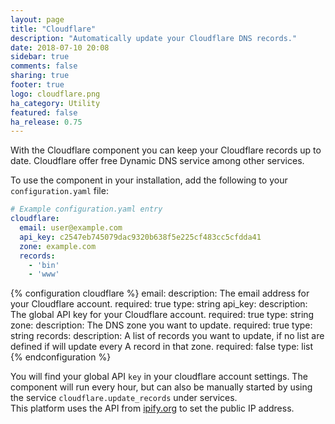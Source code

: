 ```yaml
---
layout: page
title: "Cloudflare"
description: "Automatically update your Cloudflare DNS records."
date: 2018-07-10 20:08
sidebar: true
comments: false
sharing: true
footer: true
logo: cloudflare.png
ha_category: Utility
featured: false
ha_release: 0.75
---
```


With the Cloudflare component you can keep your Cloudflare records up to date.
Cloudflare offer free Dynamic DNS service among other services.

To use the component in your installation, add the following to your `configuration.yaml` file:

```yaml
# Example configuration.yaml entry
cloudflare:
  email: user@example.com
  api_key: c2547eb745079dac9320b638f5e225cf483cc5cfdda41
  zone: example.com
  records:
    - 'bin'
    - 'www'
```

{% configuration cloudflare %}
  email:
    description: The email address for your Cloudflare account.
    required: true
    type: string
  api_key:
    description: The global API key for your Cloudflare account.
    required: true
    type: string
  zone:
    description: The DNS zone you want to update.
    required: true
    type: string
  records:
    description: A list of records you want to update, if no list are defined if will update every A record in that zone.
    required: false
    type: list
{% endconfiguration %}

You will find your global API `key` in your cloudflare account settings.
The component will run every hour, but can also be manually started by using the service `cloudflare.update_records` under services.  
This platform uses the API from [ipify.org](https://www.ipify.org/) to set the public IP address.